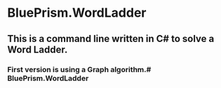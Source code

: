 # BluePrism.WordLadder

## This is a command line written in C# to solve a Word Ladder. 

### First version is using a Graph algorithm.# BluePrism.WordLadder
